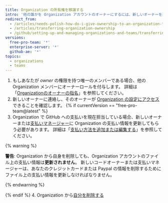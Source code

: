 ```yaml
---
title: Organization の所有権を移譲する
intro: '他の誰かを Organization アカウントのオーナーにするには、新しいオーナーを追加し、{% if currentVersion == "free-pro-team@latest" %}請求情報が更新されることを確認し、{% endif %}アカウントから自分を削除します。'
redirect_from:
  - /articles/needs-polish-how-do-i-give-ownership-to-an-organization-to-someone-else/
  - /articles/transferring-organization-ownership
  - /github/setting-up-and-managing-organizations-and-teams/transferring-organization-ownership
versions:
  free-pro-team: '*'
  enterprise-server: '*'
  github-ae: '*'
topics:
  - organizations
  - teams
---
```


1. もしあなたが *owner* の権限を持つ唯一のメンバーである場合、他の Organization メンバーにオーナーロールを付与します。 詳細は「[Organizationのオーナーの指名](/organizations/managing-peoples-access-to-your-organization-with-roles/maintaining-ownership-continuity-for-your-organization#appointing-an-organization-owner)」を参照してください。
2. 新しいオーナーに連絡し、そのオーナーが [Organization の設定にアクセス](/articles/accessing-your-organization-s-settings)できることを確認します。
{% if currentVersion == "free-pro-team@latest" %}
3. Organization で GitHub への支払いを現在担当している場合、新しいオーナーまたは[支払いマネージャー](/articles/adding-a-billing-manager-to-your-organization/)に Organization の支払い情報を更新してもらう必要があります。 詳細は「[支払い方法を追加または編集する](/articles/adding-or-editing-a-payment-method)」を参照してください。

  {% warning %}

  **警告**: Organization から自身を削除しても、Organization アカウントのファイル上の支払い情報は**更新されません**。 新しいコードオーナーまたは支払いマネージャーは、あなたのクレジットカードまたは Paypal の情報を削除するためにファイル上の支払い情報を更新しなければなりません。

  {% endwarning %}

{% endif %}
4. Organization から[自分を削除する](/articles/removing-yourself-from-an-organization)
